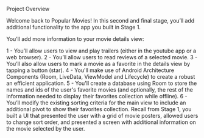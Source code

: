 Project Overview

Welcome back to Popular Movies! In this second and final stage, you’ll add additional functionality to the app you built in Stage 1.

You’ll add more information to your movie details view:

1 - You’ll allow users to view and play trailers (either in the youtube app or a web browser).
2 - You’ll allow users to read reviews of a selected movie.
3 - You’ll also allow users to mark a movie as a favorite in the details view by tapping a button (star).
4 - You'll make use of Android Architecture Components (Room, LiveData, ViewModel and Lifecycle) to create a robust an efficient application.
5 - You'll create a database using Room to store the names and ids of the user's favorite movies (and optionally, the rest of the information needed to display their favorites collection while offline).
6 - You’ll modify the existing sorting criteria for the main view to include an additional pivot to show their favorites collection.
Recall from Stage 1, you built a UI that presented the user with a grid of movie posters,
allowed users to change sort order, and presented a screen with additional information on the movie selected by the user.
